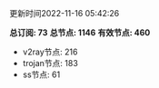 更新时间2022-11-16 05:42:26

**总订阅: 73**
**总节点: 1146**
**有效节点: 460**
- v2ray节点: 216
- trojan节点: 183
- ss节点: 61
